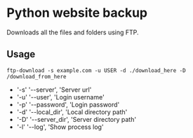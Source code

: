 # Python website backup

Downloads all the files and folders using FTP.

## Usage

```
ftp-download -s example.com -u USER -d ./download_here -D /download_from_here
```

* '-s' '--server', 'Server url'
* '-u' '--user', 'Login username'
* '-p' '--password', 'Login password'
* '-d' '--local_dir', 'Local directory path'
* '-D' '--server_dir', 'Server directory path'
* '-l' '--log', 'Show process log'
